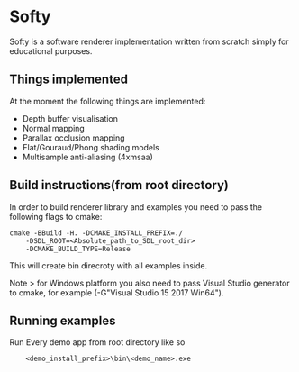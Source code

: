 # Softy
Softy is a software renderer implementation written from scratch simply for educational purposes.

## Things implemented
At the moment the following things are implemented:
 * Depth buffer visualisation
 * Normal mapping
 * Parallax occlusion mapping
 * Flat/Gouraud/Phong shading models
 * Multisample anti-aliasing (4xmsaa)

## Build instructions(from root directory)
In order to build renderer library and examples you need to
pass the following flags to cmake:

```
cmake -BBuild -H. -DCMAKE_INSTALL_PREFIX=./
    -DSDL_ROOT=<Absolute_path_to_SDL_root_dir>
    -DCMAKE_BUILD_TYPE=Release
```
This will create bin direcroty with all examples inside.

Note > for Windows platform you also need to pass Visual Studio generator to cmake, for example (-G"Visual Studio 15 2017 Win64").

## Running examples
Run Every demo app from root directory like so
```
    <demo_install_prefix>\bin\<demo_name>.exe
```
